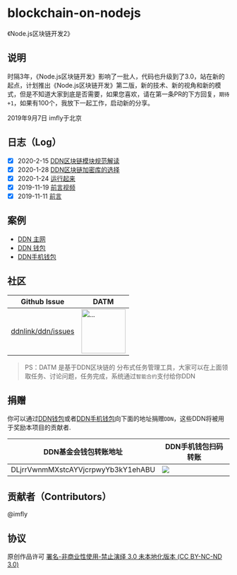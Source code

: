 # blockchain-on-nodejs
《Node.js区块链开发2》

## 说明

时隔3年，《Node.js区块链开发》影响了一批人，代码也升级到了3.0，站在新的起点，计划推出《Node.js区块链开发》第二版，新的技术、新的视角和新的模式，但是不知道大家到底是否需要，如果您喜欢，请在第一条PR的下方回复，`期待+1`，如果有100个，我放下一起工作，启动新的分享。

2019年9月7日 imfly于北京

## 日志（Log）


- [x] 2020-2-15 [DDN区块链模块规范解读](./DDN区块链基础/3-DDN区块链模块规范解读.md) 
- [x] 2020-1-28 [DDN区块链加密库的选择](./DDN区块链基础/2-DDN区块链加密库的选择.md) 
- [x] 2020-1-24 [运行起来](./DDN区块链基础/1-运行起来.md) 
- [x] 2019-11-19 [前言视频](https://www.bilibili.com/video/av76296940)
- [x] 2019-11-11 [前言](./写在前面/0-前言.md) 

## 案例

- [DDN 主网](http://mainnet.ddn.link)
- [DDN 钱包](http://wallet.ddn.link)
- [DDN手机钱包](https://www.ddn.link/product/wallet)

## 社区

| Github Issue | DATM |
| ------------------------------------------------------- | ------------------------------------------------------------------------------------------- |
| [ddnlink/ddn/issues](https://github.com/ddnlink/ddn/issues) | <img src="./styles//images/datm-ddn.jpeg" alt="..." width="100px"> | 

> PS：DATM 是基于DDN区块链的 分布式任务管理工具，大家可以在上面领取任务、讨论问题，任务完成，系统通过`智能合约`支付给你DDN

## 捐赠

你可以通过[DDN钱包](http://wallet.ddn.link)或者[DDN手机钱包](https://www.ddn.link/product/wallet)向下面的地址捐赠`DDN`，这些DDN将被用于奖励本项目的贡献者.

| DDN基金会钱包转账地址 | DDN手机钱包扫码转账 |
| ------------------------------------------------------- | ------------------------------------------------------------------------------------------- |
| DLjrrVwnmMXstcAYVjcrpwyYb3kY1ehABU | ![](./styles/images/foundation.png) | 

## 贡献者（Contributors）

@imfly

## 协议

原创作品许可 [署名-非商业性使用-禁止演绎 3.0 未本地化版本 (CC BY-NC-ND 3.0)](http://creativecommons.org/licenses/by-nc-nd/3.0/deed.zh)
